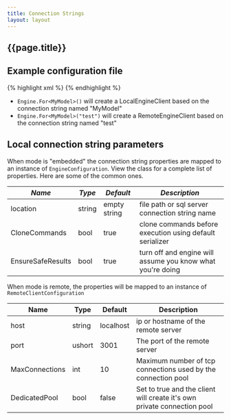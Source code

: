 ```yaml
---
title: Connection Strings
layout: layout
---
```

## {{page.title}}
## Example configuration file
{% highlight xml %}
<connnectionStrings>
   <add name="MyModel" connectionString="mode=embedded;location=c:\db\mymodel"/>
   <add name="test" connectionString="mode=remote;host=10.0.0.20;port=3001"/>
 </connnectionStrings>
{% endhighlight %}

* `Engine.For<MyModel>()` will  create a LocalEngineClient based on the connection string named "MyModel"
* `Engine.For<MyModel>("test")` will create a RemoteEngineClient based on the connection string named "test"

## Local connection string parameters
When mode is "embedded" the connection string properties are mapped to an instance of `EngineConfiguration`.
View the class for a complete list of properties. Here are some of the common ones.

*Name* | *Type* | *Default* | *Description*
-------|--------|-----------|--------------
location | string | empty string | file path or sql server connection string name
CloneCommands| bool | true |clone commands before execution using default serializer
EnsureSafeResults | bool | true | turn off and engine will assume you know what you're doing

When mode is remote, the properties will be mapped to an instance of  `RemoteClientConfiguration`

Name | Type | Default | Description
-----|------|---------|-------------
host | string | localhost | ip or hostname of the remote server
port | ushort | 3001 | The port of the remote server
MaxConnections | int | 10 | Maximum number of tcp connections used by the connection pool
DedicatedPool | bool | false | Set to true and the client will create it's own private connection pool
